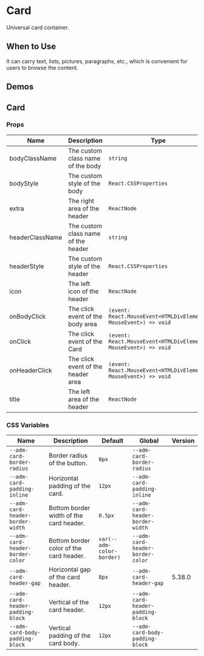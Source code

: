 # Card

Universal card container.

## When to Use

It can carry text, lists, pictures, paragraphs, etc., which is convenient for users to browse the content.

## Demos

<code src="./demos/demo1.tsx"></code>

## Card

### Props

| Name            | Description                         | Type                                                            | Default | Version |
| --------------- | ----------------------------------- | --------------------------------------------------------------- | ------- | ------- |
| bodyClassName   | The custom class name of the body   | `string`                                                        | -       |         |
| bodyStyle       | The custom style of the body        | `React.CSSProperties`                                           | -       |         |
| extra           | The right area of the header        | `ReactNode`                                                     | -       |         |
| headerClassName | The custom class name of the header | `string`                                                        | -       |         |
| headerStyle     | The custom style of the header      | `React.CSSProperties`                                           | -       |         |
| icon            | The left icon of the header         | `ReactNode`                                                     | -       | 5.38.0  |
| onBodyClick     | The click event of the body area    | `(event: React.MouseEvent<HTMLDivElement, MouseEvent>) => void` | -       |         |
| onClick         | The click event of the Card         | `(event: React.MouseEvent<HTMLDivElement, MouseEvent>) => void` | -       |         |
| onHeaderClick   | The click event of the header area  | `(event: React.MouseEvent<HTMLDivElement, MouseEvent>) => void` | -       |         |
| title           | The left area of the header         | `ReactNode`                                                     | -       |         |

### CSS Variables

| Name                              | Description                             | Default                   | Global                            | Version |
| --------------------------------- | --------------------------------------- | ------------------------- | --------------------------------- | ------- |
| `--adm-card-border-radius`        | Border radius of the button.            | `8px`                     | `--adm-card-border-radius`        |         |
| `--adm-card-padding-inline`       | Horizontal padding of the card.         | `12px`                    | `--adm-card-padding-inline`       |         |
| `--adm-card-header-border-width`  | Bottom border width of the card header. | `0.5px`                   | `--adm-card-header-border-width`  |         |
| `--adm-card-header-border-color`  | Bottom border color of the card header. | `var(--adm-color-border)` | `--adm-card-header-border-color`  |         |
| `--adm-card-header-gap`           | Horizontal gap of the card header.      | `8px`                     | `--adm-card-header-gap`           | 5.38.0  |
| `--adm-card-header-padding-block` | Vertical of the card header.            | `12px`                    | `--adm-card-header-padding-block` |         |
| `--adm-card-body-padding-block`   | Vertical padding of the card body.      | `12px`                    | `--adm-card-body-padding-block`   |         |
